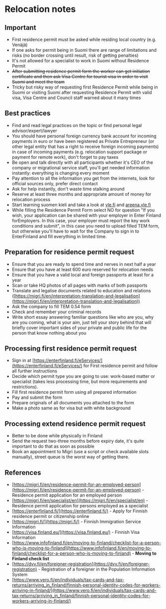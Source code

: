 # Relocation notes

## Important

- First residence permit must be asked while residing local country (e.g. Venäjä)
- If one asks for permit being in Suomi there are range of limitations and risks (no border crossing until result, risk of getting penalties)
- It's not allowed for a specialist to work in Suomi without Residence Permit
- ~~After submitting residence permit form the worker can get initiation certificate and then ask Visa Centre for tourist visa in order to visit Suomi and meet the team~~
- Tricky but risky way of requesting first Residence Permit while being in Suomi or visiting Suomi after requesting Residence Permit with valid visa, Visa Centre and Council staff warned about it many times

## Best practices

- Find and read legal practices on the topic or find personal legal advisor/expert/lawyer
- You should have personal foreign currency bank account for incoming payments in euro or have been registered as Private Entrepreneur (or other legal entity that has a right to receive foreign incoming payments) in case of incoming payments (e.g. relocation support package or payment for remote work), don't forget to pay taxes
- Be open and talk directly with all participants whether it's CEO of the company or migrational service staff, you'll get needed information instantly: everything is changing every moment
- Pay attention to all the information you get from the internets, look for official sources only, prefer direct contact
- Ask for help instantly, don't waste time stalking around
- Reserve at least three months and appropriate amount of money for relocation process
- Start learning suomen kieli and take a look at [yle.fi](http://yle.fi) and [areena.yle.fi](http://areena.yle.fi)
- While filling the Residence Permit Form select NO for question "If you wish, your application can be shared with your employer in Enter Finland forEmployers. In this case, your employer must report the key work conditions and submit", in this case you need to upload filled TEM form, but otherwise you'll have to wait for the Company to sign in to EnterFinland and fill everything in limited time.

## Preparation for residence permit request

- Ensure that you are ready to spend time and nerves in next half a year
- Ensure that you have at least 600 euro reserved for relocation needs
- Ensure that you have a valid local and foreign passports at least for a year
- Scan or take HQ photos of all pages with marks of both passports
- Translate and legalise documents related to education and relations ([https://migri.fi/en/interpretation-translation-and-legalisation](https://migri.fi/en/interpretation-translation-and-legalisation))
- Ask the company to fill TEM 0.54 form
- Check and remember your criminal records
- Write short essay answering familiar questions like who are you, why are you coming, what is your aim, just tell your story behind that will briefly cover important sides of your private and public life for the person that know nothing about you

## Processing first residence permit request

- Sign in at [https://enterfinland.fi/eServices/](https://enterfinland.fi/eServices/) for First residence permit and follow all further instructions
- Decide which permit type you are going to use: work-based matter or specialist (takes less processing time, but more requirements and restrictions).
- Fill first residence permit form using all prepared information
- Pay and submit the form
- Prepare originals of all documents you attached to the form
- Make a photo same as for visa but with white background

## Processing extend residence permit request

- Better to be done while physically in Finland
- Send the request two-three months before expiry date, it's quite important to do that as soon as possible
- Book an appointment to Migri (use a script or check available slots manually), street queue is the worst way of getting there.

## References

- [https://migri.fi/en/residence-permit-for-an-employed-person](https://migri.fi/en/residence-permit-for-an-employed-person) - Residence permit application for an employed person
- [https://migri.fi/en/specialist/en](https://migri.fi/en/specialist/en) - Residence permit application for persons employed as a specialist
- [https://enterfinland.fi/](https://enterfinland.fi/) - Apply for Finnish residence permit or citizenship online
- [https://migri.fi/](https://migri.fi/) - Finnish Immigration Service Information
- [https://visa.finland.eu/](https://visa.finland.eu/) - Finnish Visa Information
- [https://www.infofinland.fi/en/moving-to-finland/checklist-for-a-person-who-is-moving-to-finland](https://www.infofinland.fi/en/moving-to-finland/checklist-for-a-person-who-is-moving-to-finland) - **Moving to Finland check list**
- [https://dvv.fi/en/foreigner-registration](https://dvv.fi/en/foreigner-registration) - Registration of a foreigner in the Population Information System
- [https://www.vero.fi/en/individuals/tax-cards-and-tax-returns/arriving_in_finland/finnish-personal-identity-codes-for-workers-arriving-in-finland/](https://www.vero.fi/en/individuals/tax-cards-and-tax-returns/arriving_in_finland/finnish-personal-identity-codes-for-workers-arriving-in-finland/)
